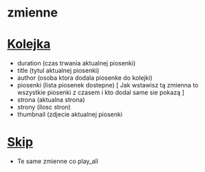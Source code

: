 # zmienne

# [Kolejka](https://github.com/Gotowka/autorskieakcje/blob/main/kolejka.js)

- duration (czas trwania aktualnej piosenki)
- title (tytul aktualnej piosenki)
- author (osoba ktora dodala piosenke do kolejki)
- piosenki (lista piosenek dostepne) [ Jak wstawisz tą zmienna to wszystkie piosenki z czasem i kto dodal same sie pokazą ]
- strona (aktualna strona)
- strony (ilosc stron)
- thumbnail (zdjecie aktualnej piosenki

# [Skip](https://github.com/Gotowka/autorskieakcje/blob/main/skip.js)

- Te same zmienne co play_all
